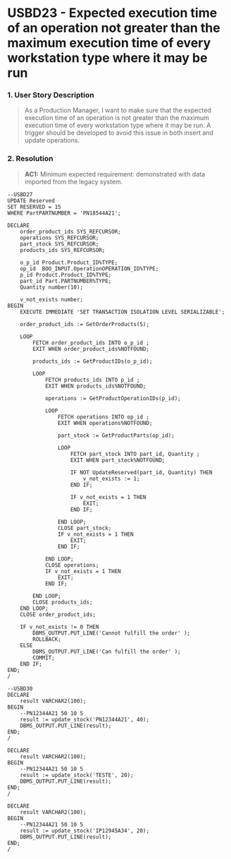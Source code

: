 # USBD23 - Expected execution time of an operation not greater than the maximum execution time of every workstation type where it may be run

### 1. User Story Description

>   As a Production Manager, I want to make sure that the expected execution time of an operation is not greater than the maximum execution time of
every workstation type where it may be run. A trigger should be developed to
avoid this issue in both insert and update operations.



### 2. Resolution
>**AC1:** Minimum expected requirement: demonstrated with data imported from the
legacy system.

    --USBD27
    UPDATE Reserved
    SET RESERVED = 15
    WHERE PartPARTNUMBER = 'PN18544A21';

    DECLARE
        order_product_ids SYS_REFCURSOR;
        operations SYS_REFCURSOR;
        part_stock SYS_REFCURSOR;
        products_ids SYS_REFCURSOR;
    
        o_p_id Product.Product_ID%TYPE;
        op_id  BOO_INPUT.OperationOPERATION_ID%TYPE;
        p_id Product.Product_ID%TYPE;
        part_id Part.PARTNUMBER%TYPE;
        Quantity number(10);
    
        v_not_exists number;
    BEGIN
        EXECUTE IMMEDIATE 'SET TRANSACTION ISOLATION LEVEL SERIALIZABLE';
    
        order_product_ids := GetOrderProducts(5);
        
        LOOP
            FETCH order_product_ids INTO o_p_id ;
            EXIT WHEN order_product_ids%NOTFOUND;
    
            products_ids := GetProductIDs(o_p_id);
        
            LOOP
                FETCH products_ids INTO p_id ;
                EXIT WHEN products_ids%NOTFOUND;
        
                operations := GetProductOperationIDs(p_id);
        
                LOOP
                    FETCH operations INTO op_id ;
                    EXIT WHEN operations%NOTFOUND;
        
                    part_stock := GetProductParts(op_id);
        
                    LOOP
                        FETCH part_stock INTO part_id, Quantity ;
                        EXIT WHEN part_stock%NOTFOUND;
        
                        IF NOT UpdateReserved(part_id, Quantity) THEN
                            v_not_exists := 1;
                        END IF;
        
                        IF v_not_exists = 1 THEN
                            EXIT;
                        END IF;
        
                    END LOOP;
                    CLOSE part_stock;
                    IF v_not_exists = 1 THEN
                        EXIT;
                    END IF;
        
                END LOOP;
                CLOSE operations;
                IF v_not_exists = 1 THEN
                    EXIT;
                END IF;
            
            END LOOP;
            CLOSE products_ids;
        END LOOP;
        CLOSE order_product_ids;
    
        IF v_not_exists != 0 THEN
            DBMS_OUTPUT.PUT_LINE('Cannot fulfill the order' );
            ROLLBACK;
        ELSE
            DBMS_OUTPUT.PUT_LINE('Can fulfill the order' );
            COMMIT;
        END IF;
    END;
    /

    --USBD30
    DECLARE
        result VARCHAR2(100);
    BEGIN
        --PN12344A21 50 10 5
        result := update_stock('PN12344A21', 40);
        DBMS_OUTPUT.PUT_LINE(result);
    END;
    /

    DECLARE
        result VARCHAR2(100);
    BEGIN
        --PN12344A21 50 10 5
        result := update_stock('TESTE', 20);
        DBMS_OUTPUT.PUT_LINE(result);
    END;
    /

    DECLARE
        result VARCHAR2(100);
    BEGIN
        --PN12344A21 50 10 5
        result := update_stock('IP12945A34', 20);
        DBMS_OUTPUT.PUT_LINE(result);
    END;
    /


